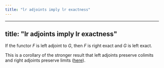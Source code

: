 ```yaml
---
title: "lr adjoints imply lr exactness"
---
```


---
title: "lr adjoints imply lr exactness"
---

If the functor $F$ is left adjoint to $G$, then $F$ is right exact and $G$ is left exact.

This is a corollary of the stronger result that left adjoints preserve colimits and right adjoints preserve limits ([here](<notes/ntpy/Theorems/Category theory/adjoints preserve (co)limits.md>)).
